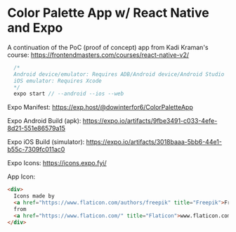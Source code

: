 # Color Palette App w/ React Native and Expo

A continuation of the PoC (proof of concept) app from Kadi Kraman's course: https://frontendmasters.com/courses/react-native-v2/

```Javascript
  /*
  Android device/emulator: Requires ADB/Android device/Android Studio
  iOS emulator: Requires Xcode
  */
  expo start // --android --ios --web
```

Expo Manifest: https://exp.host/@dowinterfor6/ColorPaletteApp

Expo Android Build (apk): https://expo.io/artifacts/9fbe3491-c033-4efe-8d21-551e86579a15

Expo iOS Build (simulator): https://expo.io/artifacts/3018baaa-5bb6-44e1-b55c-7309fc011ac0

Expo Icons: https://icons.expo.fyi/

App Icon: 
```HTML
<div>
  Icons made by 
  <a href="https://www.flaticon.com/authors/freepik" title="Freepik">Freepik</a> 
  from
  <a href="https://www.flaticon.com/" title="Flaticon">www.flaticon.com</a>
</div>
```